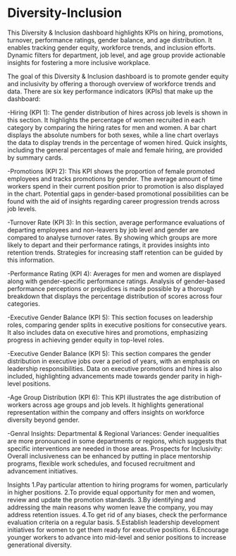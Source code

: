 # Diversity-Inclusion
This Diversity &amp; Inclusion dashboard highlights KPIs on hiring, promotions, turnover, performance ratings, gender balance, and age distribution. It enables tracking gender equity, workforce trends, and inclusion efforts. Dynamic filters for department, job level, and age group provide actionable insights for fostering a more inclusive workplace.

The goal of this Diversity & Inclusion dashboard is to promote gender equity and inclusivity by offering a thorough overview of workforce trends and data. There are six key performance indicators (KPIs) that make up the dashboard:

-Hiring (KPI 1): The gender distribution of hires across job levels is shown in this section. It highlights the percentage of women recruited in each category by comparing the hiring rates for men and women. A bar chart displays the absolute numbers for both sexes, while a line chart overlays the data to display trends in the percentage of women hired. Quick insights, including the general percentages of male and female hiring, are provided by summary cards.

-Promotions (KPI 2): This KPI shows the proportion of female promoted employees and tracks promotions by gender. The average amount of time workers spend in their current position prior to promotion is also displayed in the chart. Potential gaps in gender-based promotional possibilities can be found with the aid of insights regarding career progression trends across job levels.

-Turnover Rate (KPI 3): In this section, average performance evaluations of departing employees and non-leavers by job level and gender are compared to analyse turnover rates. By showing which groups are more likely to depart and their performance ratings, it provides insights into retention trends. Strategies for increasing staff retention can be guided by this information.

-Performance Rating (KPI 4): Averages for men and women are displayed along with gender-specific performance ratings. Analysis of gender-based performance perceptions or prejudices is made possible by a thorough breakdown that displays the percentage distribution of scores across four categories.

-Executive Gender Balance (KPI 5):
This section focuses on leadership roles, comparing gender splits in executive positions for consecutive years. It also includes data on executive hires and promotions, emphasizing progress in achieving gender equity in top-level roles.

-Executive Gender Balance (KPI 5): This section compares the gender distribution in executive jobs over a period of years, with an emphasis on leadership responsibilities. Data on executive promotions and hires is also included, highlighting advancements made towards gender parity in high-level positions.

-Age Group Distribution (KPI 6): This KPI illustrates the age distribution of workers across age groups and job levels. It highlights generational representation within the company and offers insights on workforce diversity beyond gender.

-Genral Insights:
Departmental & Regional Variances: Gender inequalities are more pronounced in some departments or regions, which suggests that specific interventions are needed in those areas.
Prospects for Inclusivity: Overall inclusiveness can be enhanced by putting in place mentorship programs, flexible work schedules, and focused recruitment and advancement initiatives.

Insights 
1.Pay particular attention to hiring programs for women, particularly in higher positions.
2.To provide equal opportunity for men and women, review and update the promotion standards.
3.By identifying and addressing the main reasons why women leave the company, you may address retention issues.
4.To get rid of any biases, check the performance evaluation criteria on a regular basis.
5.Establish leadership development initiatives for women to get them ready for executive positions.
6.Encourage younger workers to advance into mid-level and senior positions to increase generational diversity.
